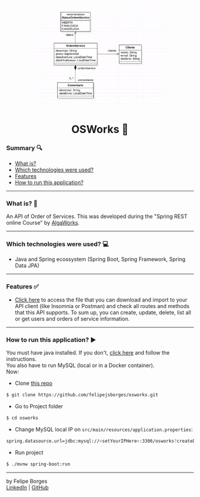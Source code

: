 <div align="center">	
	<img src="./.github/osworks-entities.png" alt="portfolio" width="70%"/>	
</div>

<div align="center">
	<h1>OSWorks 📄</h1>	
</div>

### Summary 🔍
- [What is?](#what-is-)
- [Which technologies were used?](#which-technologies-were-used-)
- [Features](#features-)
- [How to run this application?](#how-to-run-this-application-%EF%B8%8F)
<hr>

### What is? 🤔
An API of Order of Services. This was developed during the "Spring REST online Course" by [AlgaWorks](https://www.algaworks.com/). 
<hr>

### Which technologies were used? 💻
- Java and Spring ecossystem (Spring Boot, Spring Framework, Spring Data JPA)
<hr>

### Features ✅<br>
- [Click here](https://drive.google.com/file/d/1DiE8YIS6nK3QmkAp98y6UIEnTBjLPrKz/view?usp=sharing) to access the file that you can download and import to your API client (like Insomnia or Postman) and check all routes and methods that this API supports. To sum up, you can create, update, delete, list all or get users and orders of service information.
<hr>

### How to run this application? ▶️<br>
You must have java installed. If you don't, [click here](https://docs.oracle.com/en/java/javase/11/install/overview-jdk-installation.html) and follow the instructions. <br>
You also have to run MySQL (local or in a Docker container).<br>
Now:<br>
- Clone [this repo](https://github.com/felipejsborges/osworks)
```bash
$ git clone https://github.com/felipejsborges/osworks.git
```

- Go to Project folder
```bash
$ cd osworks
```

- Change MySQL local IP on `src/main/resources/application.properties`:
```bash
spring.datasource.url=jdbc:mysql://<setYourIPHere>:3306/osworks?createDatabaseIfNotExist=True&serverTimezone=UTC
```


- Run project
```bash
$ ./mvnw spring-boot:run
```
<hr>

by Felipe Borges<br>
[LinkedIn](https://www.linkedin.com/in/felipejsborges) | [GitHub](https://github.com/felipejsborges)
